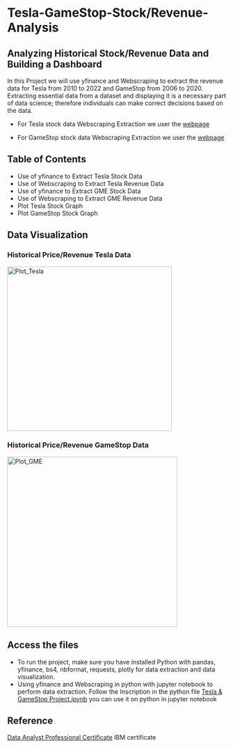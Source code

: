 # Tesla-GameStop-Stock/Revenue-Analysis
## Analyzing Historical Stock/Revenue Data and Building a Dashboard
In this Project we will use yfinance and  Webscraping to extract the revenue data for Tesla from 2010 to 2022 and GameStop from 2006 to 2020. Extracting essential data from a dataset and displaying it is a necessary part of data science; therefore individuals can make correct decisions based on the data. 
- For Tesla stock data Webscraping Extraction we user the [webpage](https://cf-courses-data.s3.us.cloud-object-storage.appdomain.cloud/IBMDeveloperSkillsNetwork-PY0220EN-SkillsNetwork/labs/project/revenue.htm)

- For GameStop stock data Webscraping Extraction we user the [webpage](https://cf-courses-data.s3.us.cloud-object-storage.appdomain.cloud/IBMDeveloperSkillsNetwork-PY0220EN-SkillsNetwork/labs/project/stock.html)
## Table of Contents
- Use of yfinance to Extract Tesla Stock Data
- Use of Webscraping to Extract Tesla Revenue Data
- Use of yfinance to Extract GME Stock Data
- Use of Webscraping to Extract GME Revenue Data
- Plot Tesla Stock Graph
- Plot GameStop Stock Graph
  
## Data Visualization

  ### Historical Price/Revenue Tesla Data
   
   <img width="378" alt="Plot_Tesla" src="https://github.com/user-attachments/assets/12b7b526-bb3d-4ce0-949a-65adf9dd1f7f" />

  ### Historical Price/Revenue GameStop Data

<img width="391" alt="Plot_GME" src="https://github.com/user-attachments/assets/6710e152-49c1-47b6-9c93-9d91d5786950" />

## Access the files
 - To run the project, make sure you have installed  Python with pandas, yfinance, bs4, nbformat, requests, plotly for data extraction and data visualization.
 - Using yfinance and  Webscraping in python with jupyter notebook to perform data extraction. Follow the Inscription in the python file [Tesla & GameStop Project.ipynb](Tesla_GameStop_Project.ipynb) you can use it on python in jupyter notebook 

## Reference

[Data Analyst Professional Certificate](https://www.coursera.org/professional-certificates/ibm-data-analyst) IBM certificate



   







   


